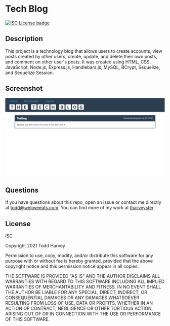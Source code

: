# Tech Blog
[![ISC License badge](https://img.shields.io/github/license/tharveyster/tech-blog?style=plastic)](https://opensource.org/licenses/ISC)

## Description
This project is a technology blog that allows users to create accounts, view posts created by other users, create, update, and delete their own posts, and comment on other user's posts. It was created using HTML, CSS, JavaScript, Node.js, Express.js, Handlebars.js, MySQL, BCrypt, Sequelize, and Sequelize Session.

## Screenshot
![The Tech Blog is an application where you can create an account, create/update/delete posts, and comment on other user's posts.](./assets/images/tech-blog-screenshot.png)

## Questions
If you have questions about this repo, open an issue or contact me directly at todd@weloveeats.com. You can find more of my work at [tharveyster](https://github.com/tharveyster).

## License
ISC

Copyright 2021 Todd Harvey

Permission to use, copy, modify, and/or distribute this software for any purpose with or without fee is hereby granted, provided that the above copyright notice and this permission notice appear in all copies.

THE SOFTWARE IS PROVIDED "AS IS" AND THE AUTHOR DISCLAIMS ALL WARRANTIES WITH REGARD TO THIS SOFTWARE INCLUDING ALL IMPLIED WARRANTIES OF MERCHANTABILITY AND FITNESS. IN NO EVENT SHALL THE AUTHOR BE LIABLE FOR ANY SPECIAL, DIRECT, INDIRECT, OR CONSEQUENTIAL DAMAGES OR ANY DAMAGES WHATSOEVER RESULTING FROM LOSS OF USE, DATA OR PROFITS, WHETHER IN AN ACTION OF CONTRACT, NEGLIGENCE OR OTHER TORTIOUS ACTION, ARISING OUT OF OR IN CONNECTION WITH THE USE OR PERFORMANCE OF THIS SOFTWARE.
